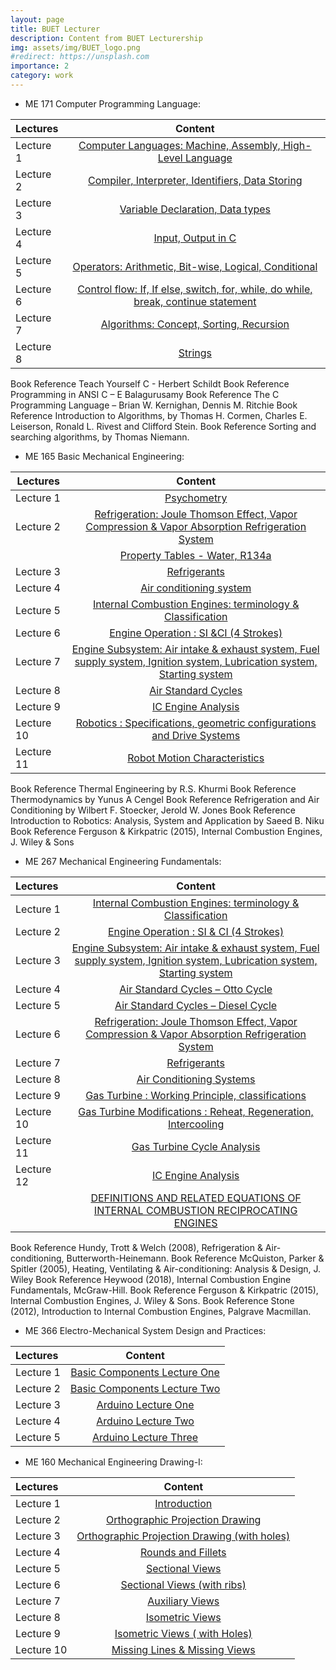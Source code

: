 ```yaml
---
layout: page
title: BUET Lecturer
description: Content from BUET Lecturership
img: assets/img/BUET_logo.png
#redirect: https://unsplash.com
importance: 2
category: work
---
```


* ME 171 Computer Programming Language: 


| Lectures     |     Content    |
| :----------- | :------------: | 
| Lecture 1       |  <a href="https://drive.google.com/file/d/1CdP3-2dQSmX-dicm53V4QrJZ864FcJwo/view">Computer Languages: Machine, Assembly, High-Level Language</a>       | 
| Lecture 2       | <a href="https://drive.google.com/file/d/1cnGDVWpnmH15Hx0E67ywX5GvfrIyTgMJ/view">Compiler, Interpreter, Identifiers, Data Storing</a>       | 
| Lecture 3       | 	<a href="https://drive.google.com/file/d/1CqxIQhslIfy4mgr4xum8EjVYVUlbqYnL/view">Variable Declaration, Data types</a>       | 
| Lecture 4       | 	<a href="https://drive.google.com/file/d/1i-vrtXnFGLzq9cTZtaS8eueik_R5qdVE/view">Input, Output in C</a>       | 
| Lecture 5       | 	<a href="https://drive.google.com/file/d/1Yart5D4giGI3HnHFCrm61V89vJoSb34X/view">Operators: Arithmetic, Bit-wise, Logical, Conditional</a>       | 
| Lecture 6       | 		<a href="https://drive.google.com/file/d/1t1a__HPTMHnoffO98BMscNtIszxIOr9j/view">Control flow: If, If else, switch, for, while, do while, break, continue statement</a>       | 
| Lecture 7       | 	<a href="https://drive.google.com/file/d/1tHH_05MNx9IgC3Fk4hjFBgkq2Rki_a7D/view">Algorithms: Concept, Sorting, Recursion</a>       | 
| Lecture 8       | 	<a href="https://drive.google.com/file/d/168Mtn6BTcIA7H5mB4D3eNInnFWWkJUFk/view">Strings</a>       | 

Book Reference	Teach Yourself C - Herbert Schildt
Book Reference	Programming in ANSI C – E Balagurusamy
Book Reference	The C Programming Language – Brian W. Kernighan, Dennis M. Ritchie
Book Reference	Introduction to Algorithms, by Thomas H. Cormen, Charles E. Leiserson, Ronald L. Rivest and Clifford Stein.
Book Reference	Sorting and searching algorithms, by Thomas Niemann.



* ME 165 Basic Mechanical Engineering: 

| Lectures        | Content           | 
| ------------- |:-------------:| 
| Lecture 1      | <a href="https://drive.google.com/file/d/1mKWs_CrJg0-M_Qmup8xscfL2mHxPOc0f/view">Psychometry</a> | 
| Lecture 2      | <a href="https://drive.google.com/file/d/1Ecx-6oDnvufHGST8BWxv3ZmRzkaCtkaW/view">Refrigeration: Joule Thomson Effect, Vapor Compression & Vapor Absorption Refrigeration System</a>      | 
|                | <a href="https://drive.google.com/file/d/1vMkwJLjtCNU2BqItIirUpgv5hDp5VxP-/view">Property Tables - Water, R134a</a>      |
| Lecture 3      | <a href="https://drive.google.com/file/d/1aV4kR1CiVXeTCiUbpmfE1fXnoukNyJp-/view">Refrigerants</a>      |  
| Lecture 4      | <a href="https://drive.google.com/file/d/1T2rNiQVF8wMxWqpvUd_TC9jDIXA4tlIT/view">Air conditioning system</a> | 
| Lecture 5      | <a href="https://drive.google.com/file/d/14KTvs0a0Kq8frYZSd2cbEdHrNjIs31Vo/view">Internal Combustion Engines: terminology & Classification</a>      | 
| Lecture 6      | <a href="https://drive.google.com/file/d/1_1HJTY9fkGRFdK8k8ecEVTeNVde0YZ_c/view">Engine Operation : SI &CI (4 Strokes)</a>      |
| Lecture 7      | <a href="https://drive.google.com/file/d/12EhMvFVZogkASna1-ldp3Nz4Wb_uY01W/view">Engine Subsystem: Air intake & exhaust system, Fuel supply system, Ignition system, Lubrication system, Starting system</a> | 
| Lecture 8      | <a href="https://drive.google.com/file/d/13nRfKAHGFoJt51sYJ7V3oFP16pPhIn4m/view">Air Standard Cycles</a>      | 
| Lecture 9      | <a href="https://drive.google.com/file/d/1Hp9uYHwR4m76lGDtDJnwqlvkAgMaF1sY/view">IC Engine Analysis</a>      |
| Lecture 10      | <a href="https://drive.google.com/file/d/1yIcFoJjW5es4V9EmVQXP0nmvmhPE5hXR/view">Robotics : Specifications, geometric configurations and Drive Systems</a> | 
| Lecture 11      | <a href="https://drive.google.com/file/d/16KHJtd5ZsveK1Z-l2p_neI3kwDuEOtHY/view">Robot Motion Characteristics</a>      | 

Book Reference	Thermal Engineering by R.S. Khurmi
Book Reference	Thermodynamics by Yunus A Cengel
Book Reference	Refrigeration and Air Conditioning by Wilbert F. Stoecker, Jerold W. Jones
Book Reference	Introduction to Robotics: Analysis, System and Application by Saeed B. Niku
Book Reference	Ferguson & Kirkpatric (2015), Internal Combustion Engines, J. Wiley & Sons


* ME 267  Mechanical Engineering Fundamentals:
  

| Lectures      |    Content    |
| :----------- | :------------: | 
| Lecture 1     | <a href="https://drive.google.com/file/d/1_tcACx34xOrS4A8TcQdH6uM9fsUpkPFE/view">Internal Combustion Engines: terminology & Classification</a> | 
| Lecture 2     | <a href="https://drive.google.com/file/d/1ONqoN95ZQCmdCKGTa12-uMqwpW2JL9Nx/view">Engine Operation : SI & CI (4 Strokes)</a>| 
| Lecture 3     | <a href="https://drive.google.com/file/d/13dvZ6OT4i3SIfTLz9oI1Nu3kZHWtN7iT/view">Engine Subsystem: Air intake & exhaust system, Fuel supply system, Ignition system, Lubrication system, Starting system</a>      |
| Lecture 4     | <a href="https://drive.google.com/file/d/1BLH_Zj2j0dFACu3oQb99Ah76m70ND2G9/view">Air Standard Cycles – Otto Cycle</a> | 
| Lecture 5     | <a href="https://drive.google.com/file/d/1BLH_Zj2j0dFACu3oQb99Ah76m70ND2G9/view">Air Standard Cycles – Diesel Cycle</a>    | 
| Lecture 6     | <a href="https://drive.google.com/file/d/1AXLnKq6nkILMAky3_U1qXHC6BtZ_nQ1m/view">Refrigeration: Joule Thomson Effect, Vapor Compression & Vapor Absorption Refrigeration System</a>      |
| Lecture 7     | <a href="https://drive.google.com/file/d/1ZPyVuzm0kMFi13oZZv4bjCFhn7Ax6WT4/view">Refrigerants</a> | 
| Lecture 8     | <a href="https://drive.google.com/file/d/16rNYXkHqux3C0xgmcdxQrDERccTebdIe/view">Air Conditioning Systems</a>      | 
| Lecture 9     | <a href="https://drive.google.com/file/d/1LELINtsp4eIwqMWA1XGO-hi1NGDLT70b/view">Gas Turbine : Working Principle, classifications</a>      |
| Lecture 10     | <a href="https://drive.google.com/file/d/1Hs2UCkLXw_tQ9xMsrpS2Xr4WZwvkQNLv/view">Gas Turbine Modifications : Reheat, Regeneration, Intercooling</a> | 
| Lecture 11    | <a href="https://drive.google.com/file/d/1JcAHj0VvRf9aDn9FFwgoBn5azx1ZYldY/view">Gas Turbine Cycle Analysis</a>      | 
| Lecture 12    | <a href="https://drive.google.com/file/d/1h5UjYb6m0fS8IwhIpJd47X3w_qI1V2al/view">IC Engine Analysis</a>      |
|               | <a href="https://drive.google.com/file/d/125AhQ-o3kSFoAnKb1An9OxRSxtkCVHCZ/view">DEFINITIONS AND RELATED EQUATIONS OF INTERNAL COMBUSTION RECIPROCATING ENGINES</a> | 


Book Reference	Hundy, Trott & Welch (2008), Refrigeration & Air-conditioning, Butterworth-Heinemann.
Book Reference	McQuiston, Parker & Spitler (2005), Heating, Ventilating & Air-conditioning: Analysis & Design, J. Wiley
Book Reference	Heywood (2018), Internal Combustion Engine Fundamentals, McGraw-Hill.
Book Reference	Ferguson & Kirkpatric (2015), Internal Combustion Engines, J. Wiley & Sons.
Book Reference	Stone (2012), Introduction to Internal Combustion Engines, Palgrave Macmillan.


* ME 366 Electro-Mechanical System Design and Practices:
  
| Lectures      |     Content    |
| :----------- | :------------: | 
| Lecture 1     | <a href="https://drive.google.com/file/d/1r6fRveS-eympQLAJ-EkRoqrdVzMehTHX/view">Basic Components Lecture One</a> | 
| Lecture 2     | <a href="https://drive.google.com/file/d/1yq_OrF9HyQdXMCaDkgRm9XsWXcINdhdq/view">Basic Components Lecture Two</a>      | 
| Lecture 3     | <a href="https://drive.google.com/file/d/1pk1NaTl34KDuWgguJIn9Vel5kK7z_bJi/view">Arduino Lecture One</a>      |
| Lecture 4     | <a href="https://drive.google.com/file/d/0BwEhIIpF8G4ubG1lbUJoaWFwbk0/view?resourcekey=0-z3lgI65KHwdNCP6ZsQv1Aw">Arduino Lecture Two</a>  |
| Lecture 5     | <a href="https://drive.google.com/file/d/1X-z8HgbUYDWCvSDSIWkncfqgWB_Aga_3/view">Arduino Lecture Three</a>      |

* ME 160 Mechanical Engineering Drawing-I:
  
| Lectures      |     Content    |
| :----------- | :------------: | 
| Lecture 1     | <a href="https://drive.google.com/file/d/0BwEhIIpF8G4uY1NkUEhhME9pTzQ/view?resourcekey=0-agbe8lzV4V5SQVEm9X8X0w">Introduction</a> | 
| Lecture 2     | <a href="https://drive.google.com/file/d/17eaWKT4U75ibwd1YFyf5FOzk3fnLggCy/view">Orthographic Projection Drawing</a> | 
| Lecture 3     | <a href="https://drive.google.com/file/d/140ReJA3kZnLwxA4as3aXm0hC6mJsYmAB/view">Orthographic Projection Drawing (with holes)</a> |
| Lecture 4     | <a href="https://drive.google.com/file/d/1dmVNs6Ep9ML18UNwa-eNErwsJPMZHRkX/view">Rounds and Fillets </a> | 
| Lecture 5     | <a href="https://drive.google.com/file/d/12zB9VwCFUPWYpg79qvnvHPo2xgyh1rvs/view">Sectional Views</a> | 
| Lecture 6     | <a href="https://drive.google.com/file/d/1NoabXgWuPwdX2VjZQvsdA4AvXqp6noPt/view">Sectional Views (with ribs)</a> |
| Lecture 7     | <a href="https://drive.google.com/file/d/1W4E4-VNfjsgetyy7_EpDLKkZw1KirhFC/view">Auxiliary Views</a> | 
| Lecture 8     | <a href="https://drive.google.com/file/d/1EeGfgNdMKQN4tu7V0y_7VIm3pMy8QLzj/view">Isometric Views</a> | 
| Lecture 9     | <a href="https://drive.google.com/file/d/1SvG6xGoDDvu_z64gX6dblGLmC78UFNnB/view">Isometric Views ( with Holes)</a> |
| Lecture 10    | <a href="https://drive.google.com/file/d/1ALPnAS-zCSDwCLnekrYkrMP3D0HEN5AC/view">Missing Lines & Missing Views</a> | 


